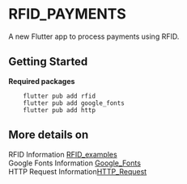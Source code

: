 # RFID_PAYMENTS

A new Flutter app to process payments using RFID.

## Getting Started

**Required packages**
```
    flutter pub add rfid
    flutter pub add google_fonts
    flutter pub add http
```

<h2>More details on </h2>

RFID Information [RFID_examples](https://pub.dev/packages/rfid/example)<br>
Google Fonts Information [Google_Fonts](https://pub.dev/packages/google_fonts/example)<br>
HTTP Request Information[HTTP_Request](https://pub.dev/packages/http/example)<br>


